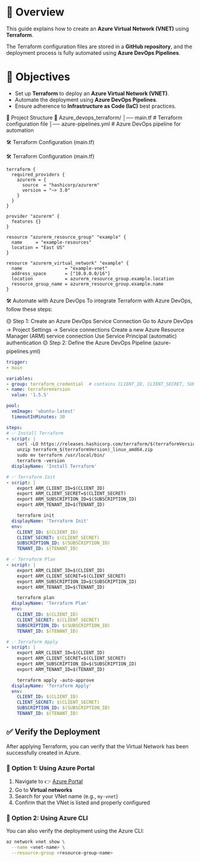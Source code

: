 # 📝 Overview

This guide explains how to create an **Azure Virtual Network (VNET)** using **Terraform**.

The Terraform configuration files are stored in a **GitHub repository**, and the deployment process is fully automated using **Azure DevOps Pipelines**.


# 🎯 Objectives

- Set up **Terraform** to deploy an **Azure Virtual Network (VNET)**.
- Automate the deployment using **Azure DevOps Pipelines**.
- Ensure adherence to **Infrastructure as Code (IaC)** best practices.


📂 Project Structure
📁 Azure_devops_terraform/ │── main.tf # Terraform configuration file │── azure-pipelines.yml # Azure DevOps pipeline for automation

🛠 Terraform Configuration (main.tf)

🛠 Terraform Configuration (main.tf)
```
terraform {
  required_providers {
    azurerm = {
      source  = "hashicorp/azurerm"
      version = "~> 3.0"
    }
  }
}

provider "azurerm" {
  features {}
}

resource "azurerm_resource_group" "example" {
  name     = "example-resources"
  location = "East US"
}

resource "azurerm_virtual_network" "example" {
  name                = "example-vnet"
  address_space       = ["10.0.0.0/16"]
  location            = azurerm_resource_group.example.location
  resource_group_name = azurerm_resource_group.example.name
}
```

🛠️ Automate with Azure DevOps
To integrate Terraform with Azure DevOps, follow these steps:

🟡 Step 1: Create an Azure DevOps Service Connection
Go to Azure DevOps → Project Settings → Service connections
Create a new Azure Resource Manager (ARM) service connection
Use Service Principal (automatic) authentication
🟡 Step 2: Define the Azure DevOps Pipeline (azure-pipelines.yml)
```yaml
trigger:
- main

variables:
- group: terraform_credential  # contains CLIENT_ID, CLIENT_SECRET, SUBSCRIPTION_ID, TENANT_ID
- name: terraformVersion
  value: '1.5.5'

pool:
  vmImage: 'ubuntu-latest'
  timeoutInMinutes: 30

steps:
# ✅ Install Terraform
- script: |
    curl -LO https://releases.hashicorp.com/terraform/$(terraformVersion)/terraform_$(terraformVersion)_linux_amd64.zip
    unzip terraform_$(terraformVersion)_linux_amd64.zip
    sudo mv terraform /usr/local/bin/
    terraform -version
  displayName: 'Install Terraform'

# ✅ Terraform Init
- script: |
    export ARM_CLIENT_ID=$(CLIENT_ID)
    export ARM_CLIENT_SECRET=$(CLIENT_SECRET)
    export ARM_SUBSCRIPTION_ID=$(SUBSCRIPTION_ID)
    export ARM_TENANT_ID=$(TENANT_ID)

    terraform init
  displayName: 'Terraform Init'
  env:
    CLIENT_ID: $(CLIENT_ID)
    CLIENT_SECRET: $(CLIENT_SECRET)
    SUBSCRIPTION_ID: $(SUBSCRIPTION_ID)
    TENANT_ID: $(TENANT_ID)

# ✅ Terraform Plan
- script: |
    export ARM_CLIENT_ID=$(CLIENT_ID)
    export ARM_CLIENT_SECRET=$(CLIENT_SECRET)
    export ARM_SUBSCRIPTION_ID=$(SUBSCRIPTION_ID)
    export ARM_TENANT_ID=$(TENANT_ID)

    terraform plan
  displayName: 'Terraform Plan'
  env:
    CLIENT_ID: $(CLIENT_ID)
    CLIENT_SECRET: $(CLIENT_SECRET)
    SUBSCRIPTION_ID: $(SUBSCRIPTION_ID)
    TENANT_ID: $(TENANT_ID)

# ✅ Terraform Apply
- script: |
    export ARM_CLIENT_ID=$(CLIENT_ID)
    export ARM_CLIENT_SECRET=$(CLIENT_SECRET)
    export ARM_SUBSCRIPTION_ID=$(SUBSCRIPTION_ID)
    export ARM_TENANT_ID=$(TENANT_ID)

    terraform apply -auto-approve
  displayName: 'Terraform Apply'
  env:
    CLIENT_ID: $(CLIENT_ID)
    CLIENT_SECRET: $(CLIENT_SECRET)
    SUBSCRIPTION_ID: $(SUBSCRIPTION_ID)
    TENANT_ID: $(TENANT_ID)
```


## ✅ Verify the Deployment

After applying Terraform, you can verify that the Virtual Network has been successfully created in Azure.

### 🔎 Option 1: Using Azure Portal
1. Navigate to 👉 [Azure Portal](https://portal.azure.com)
2. Go to **Virtual networks**
3. Search for your VNet name (e.g., `my-vnet`)
4. Confirm that the VNet is listed and properly configured

### 🔎 Option 2: Using Azure CLI

You can also verify the deployment using the Azure CLI:

```bash
az network vnet show \
  --name <vnet-name> \
  --resource-group <resource-group-name>

